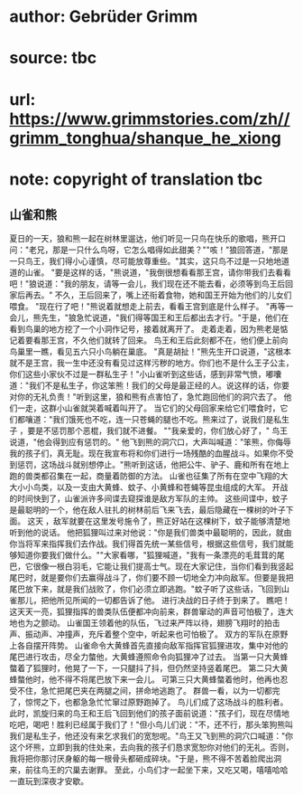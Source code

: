 # author: Gebrüder Grimm
# source: tbc
# url: https://www.grimmstories.com/zh//grimm_tonghua/shanque_he_xiong
# note: copyright of translation tbc

## 山雀和熊 

夏日的一天，狼和熊一起在树林里遛达，他们听见一只鸟在快乐的歌唱，熊开口问："老兄，那是一只什么鸟呀，它怎么唱得如此甜美？""咳！"狼回答道，"那是一只鸟王，我们得小心谨慎，尽可能放尊重些。"其实，这只鸟不过是一只地地道道的山雀。
"要是这样的话，"熊说道，"我倒很想看看那王宫，请你带我们去看看吧！"狼说道："我的朋友，请等一会儿，我们现在还不能去看，必须等到鸟王后回家后再去。"
不久，王后回来了，嘴上还衔着食物，她和国王开始为他们的儿女们喂食。
"现在行了吧！"熊说着就想走上前去，看看王宫到底是什么样子。
"再等一会儿，熊先生，"狼急忙说道，"我们得等国王和王后都出去才行。"于是，他们在看到鸟巢的地方挖了一个小洞作记号，接着就离开了。
走着走着，因为熊老是惦记着要看那王宫，不久他们就转了回来。
鸟王和王后此刻都不在，他们便上前向鸟巢里一瞧，看见五六只小鸟躺在巢底。
"真是胡扯！"熊先生开口说道，"这根本就不是王宫，我一生中还没有看见过这样污秽的地方。你们也不是什么王子公主，你们这些小家伙不过是一群私生子！"小山雀听到这些话，感到非常气愤，嘟囔道："我们不是私生子，你这笨熊！我们的父母是最正经的人。说这样的话，你要对你的无礼负责！"听到这里，狼和熊有点害怕了，急忙跑回他们的洞穴去了。
他们一走，这群小山雀就哭着喊着叫开了。
当它们的父母回家来给它们喂食时，它们都嚷道："我们饿死也不吃，连一只苍蝇的腿也不吃。熊来过了，说我们是私生子
，要是不惩罚那个恶棍，我们就不进餐。 ""我亲爱的，你们放心好了，"
鸟王说道，"他会得到应有惩罚的。"
他飞到熊的洞穴口，大声叫喊道："笨熊，你侮辱我的孩子们，真无耻。现在我宣布将和你们进行一场残酷的血腥战斗。如果你不受到惩罚，这场战斗就别想停止。"熊听到这话，他把公牛、驴子、鹿和所有在地上跑的兽类都召集在一起，商量着防御的方法。
山雀也征集了所有在空中飞翔的大大小小鸟类，以及一支由大黄蜂、蚊子、小黄蜂和苍蝇等昆虫组成的大军。
开战的时间快到了，山雀派许多间谍去窥探谁是敌方军队的主帅。
这些间谍中，蚊子是最聪明的一个，他在敌人驻扎的树林前后飞来飞去，最后隐藏在一棵树的叶子下面。
这天
，敌军就要在这里发号施令了，熊正好站在这棵树下，蚊子能够清楚地听到他的说话。
他把狐狸叫过来对他说："你是我们兽类中最聪明的，因此，就由你当将军来指挥我们去作战。我们得首先统一某些信号，根据这些信号，我们就能够知道你要我们做什么。""大家看哪，"狐狸喊道，"我有一条漂亮的毛茸茸的尾巴，它很像一根白羽毛，它能让我们提高士气。现在大家记住，当你们看到我竖起尾巴时，就是要你们去赢得战斗了，你们要不顾一切地全力冲向敌军。但要是我把尾巴放下来，就是我们战败了，你们必须立即逃跑。"蚊子听了这些话，飞回到山雀那儿，把他所见所闻的一切都告诉了他。
进行决战的日子终于到来了。 瞧吧！
这天天一亮，狐狸指挥的兽类队伍便都冲向前来，群兽窜动的声音可怕极了，连大地也为之颤动。
山雀国王领着他的队伍，飞过来严阵以待，翅膀飞翔时的拍击声、振动声、冲撞声，充斥着整个空中，听起来也可怕极了。
双方的军队在原野上各自摆开阵势。
山雀命令大黄蜂首先直接向敌军指挥官狐狸进攻，集中对他的尾巴进行攻击，尽全力螫他，大黄蜂遵照命令向狐狸冲了过去。
当第一只大黄蜂螫着了狐狸时，他晃了一下，一只腿抖了抖，但仍然坚持竖着尾巴。
第二只大黄蜂螫他时，他不得不将尾巴放下来一会儿。
可第三只大黄蜂螫着他时，他再也忍受不住，急忙把尾巴夹在两腿之间，拼命地逃跑了。
群兽一看，以为一切都完了，惊愕之下，也都急急忙忙窜过原野跑掉了。
鸟儿们成了这场战斗的胜利者。
此时，凯旋归来的鸟王和王后飞回到他们的孩子面前说道："孩子们，现在尽情地吃吧，喝吧！胜利已经属于我们了！"但小鸟儿们说："不，还不行，那头笨狗熊叫我们是私生子，他还没有来乞求我们的宽恕呢。"鸟王又飞到熊的洞穴口喊道："你这个坏熊，立即到我的住处来，去向我的孩子们恳求宽恕你对他们的无礼。否则，我将把你那讨厌身躯的每一根骨头都砸成碎块。"于是，熊不得不苦着脸爬出洞来，前往鸟王的穴巢去谢罪。
至此，小鸟们才一起坐下来，又吃又喝，嘻嘻哈哈一直玩到深夜才安歇。
